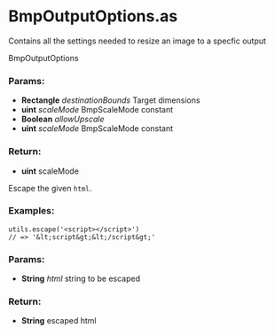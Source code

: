 

<!-- Start ../src/lks/bmputils/BmpOutputOptions.as -->

# BmpOutputOptions.as

Contains all the settings needed to resize an image to a specfic output

BmpOutputOptions

### Params:

* **Rectangle** *destinationBounds* Target dimensions
* **uint** *scaleMode* BmpScaleMode constant
* **Boolean** *allowUpscale* 
* **uint** *scaleMode* BmpScaleMode constant

### Return:

* **uint** scaleMode

Escape the given `html`.

### Examples:

    utils.escape('<script></script>')
    // => '&lt;script&gt;&lt;/script&gt;'

### Params:

* **String** *html* string to be escaped

### Return:

* **String** escaped html

<!-- End ../src/lks/bmputils/BmpOutputOptions.as -->

